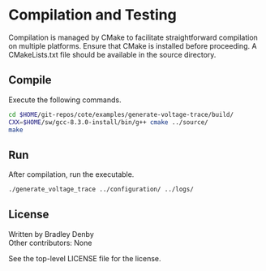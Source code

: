 # Compilation and Testing

Compilation is managed by CMake to facilitate straightforward compilation on
multiple platforms. Ensure that CMake is installed before proceeding. A
CMakeLists.txt file should be available in the source directory.

## Compile

Execute the following commands.

```bash
cd $HOME/git-repos/cote/examples/generate-voltage-trace/build/
CXX=$HOME/sw/gcc-8.3.0-install/bin/g++ cmake ../source/
make
```

## Run

After compilation, run the executable.

```bash
./generate_voltage_trace ../configuration/ ../logs/
```

## License

Written by Bradley Denby  
Other contributors: None

See the top-level LICENSE file for the license.
